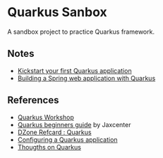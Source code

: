 # Quarkus Sanbox

A  sandbox project  to practice Quarkus framework.



## Notes

* [Kickstart your first Quarkus application](./01-start.md)
* [Building a Spring web application with Quarkus](./02-spring.md)



## References

* [Quarkus Workshop](https://quarkus.io/quarkus-workshops/super-heros/)
* [Quarkus beginners guide](https://jaxlondon.com/quarkus-beginners-guide-cheat-sheet) by Jaxcenter
* [DZone Refcard : Quarkus](https://dzone.com/refcardz/quarkus-1?chapter=1)
* [Configuring a Quarkus application](https://dzone.com/articles/configuring-a-quarkus-application?fromrel=true)
* [Thougths on Quarkus](https://dzone.com/articles/thoughts-on-quarkus)